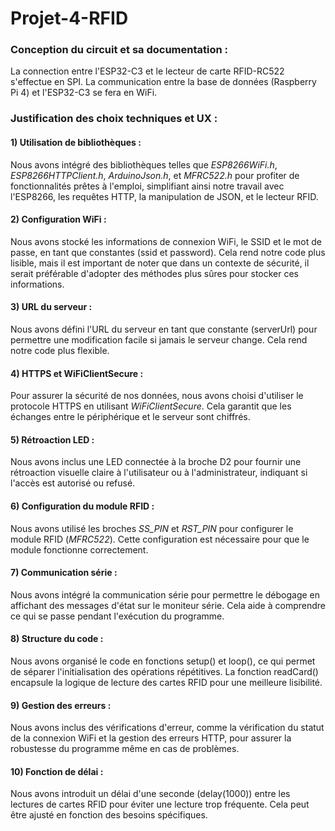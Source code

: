 # Projet-4-RFID

### Conception du circuit et sa documentation : 
  
  La connection entre l'ESP32-C3 et le lecteur de carte RFID-RC522 s'effectue en SPI.
  La communication entre la base de données (Raspberry Pi 4) et l'ESP32-C3 se fera en WiFi.

### Justification des choix techniques et UX : 

#### 1) Utilisation de bibliothèques :

Nous avons intégré des bibliothèques telles que _ESP8266WiFi.h_, _ESP8266HTTPClient.h_, _ArduinoJson.h_, et _MFRC522.h_ pour profiter de fonctionnalités prêtes à l'emploi, simplifiant ainsi notre travail avec l'ESP8266, les requêtes HTTP, la manipulation de JSON, et le lecteur RFID.

#### 2) Configuration WiFi :

Nous avons stocké les informations de connexion WiFi, le SSID et le mot de passe, en tant que constantes (ssid et password). Cela rend notre code plus lisible, mais il est important de noter que dans un contexte de sécurité, il serait préférable d'adopter des méthodes plus sûres pour stocker ces informations.

#### 3) URL du serveur :

Nous avons défini l'URL du serveur en tant que constante (serverUrl) pour permettre une modification facile si jamais le serveur change. Cela rend notre code plus flexible.

#### 4) HTTPS et WiFiClientSecure :

Pour assurer la sécurité de nos données, nous avons choisi d'utiliser le protocole HTTPS en utilisant _WiFiClientSecure_. Cela garantit que les échanges entre le périphérique et le serveur sont chiffrés.

#### 5) Rétroaction LED :

Nous avons inclus une LED connectée à la broche D2 pour fournir une rétroaction visuelle claire à l'utilisateur ou à l'administrateur, indiquant si l'accès est autorisé ou refusé.

#### 6) Configuration du module RFID :

Nous avons utilisé les broches _SS_PIN_ et _RST_PIN_ pour configurer le module RFID (_MFRC522_). Cette configuration est nécessaire pour que le module fonctionne correctement.

#### 7) Communication série :

Nous avons intégré la communication série pour permettre le débogage en affichant des messages d'état sur le moniteur série. Cela aide à comprendre ce qui se passe pendant l'exécution du programme.

#### 8) Structure du code :

Nous avons organisé le code en fonctions setup() et loop(), ce qui permet de séparer l'initialisation des opérations répétitives. La fonction readCard() encapsule la logique de lecture des cartes RFID pour une meilleure lisibilité.

#### 9) Gestion des erreurs :

Nous avons inclus des vérifications d'erreur, comme la vérification du statut de la connexion WiFi et la gestion des erreurs HTTP, pour assurer la robustesse du programme même en cas de problèmes.

#### 10) Fonction de délai :

Nous avons introduit un délai d'une seconde (delay(1000)) entre les lectures de cartes RFID pour éviter une lecture trop fréquente. Cela peut être ajusté en fonction des besoins spécifiques.
